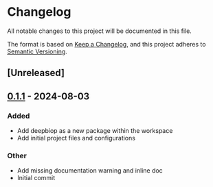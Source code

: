 # Changelog
All notable changes to this project will be documented in this file.

The format is based on [Keep a Changelog](https://keepachangelog.com/en/1.0.0/),
and this project adheres to [Semantic Versioning](https://semver.org/spec/v2.0.0.html).

## [Unreleased]

## [0.1.1](https://github.com/cauliyang/DeepBioP/compare/deepbiop-v0.1.0...deepbiop-v0.1.1) - 2024-08-03

### Added
- Add deepbiop as a new package within the workspace
- Add initial project files and configurations

### Other
- Add missing documentation warning and inline doc
- Initial commit
